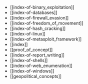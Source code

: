 - [[index-of-binary_exploitation]]
- [[index-of-databases]]
- [[index-of-firewall_evasion]]
- [[index-of-freedom_of_movement]]
- [[index-of-hash_cracking]]
- [[index-of-linux]]
- [[index-of-metasploit_framework]]
- [[index]]
- [[proof_of_concept]]
- [[index-of-report_writing]]
- [[index-of-shells]]
- [[index-of-web_enumeration]]
- [[index-of-windows]]
- [[geopolitical_concepts]]

